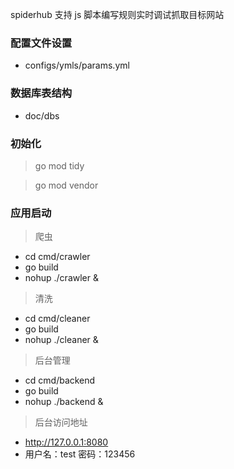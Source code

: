spiderhub 支持 js 脚本编写规则实时调试抓取目标网站 


### 配置文件设置
- configs/ymls/params.yml

### 数据库表结构
- doc/dbs

### 初始化

> go mod tidy

> go mod vendor

### 应用启动

> 爬虫
- cd cmd/crawler
- go build
- nohup ./crawler &

> 清洗
- cd cmd/cleaner
- go build
- nohup ./cleaner &

> 后台管理
- cd cmd/backend
- go build
- nohup ./backend &

> 后台访问地址
- http://127.0.0.1:8080
- 用户名：test   密码：123456
